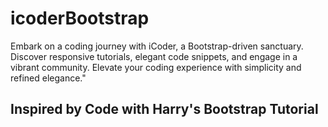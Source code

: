 # icoderBootstrap
Embark on a coding journey with iCoder, a Bootstrap-driven sanctuary. Discover responsive tutorials, elegant code snippets, and engage in a vibrant community. Elevate your coding experience with simplicity and refined elegance."
## Inspired by Code with Harry's Bootstrap Tutorial
